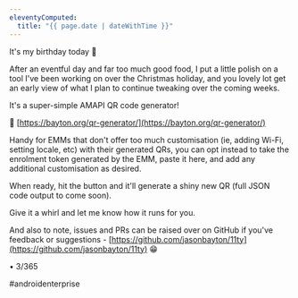 ```yaml
---
eleventyComputed:
  title: "{{ page.date | dateWithTime }}"
---
```

It's my birthday today 🎉

After an eventful day and far too much good food, I put a little polish on a tool I've been working on over the Christmas holiday, and you lovely lot get an early view of what I plan to continue tweaking over the coming weeks. 

It's a super-simple AMAPI QR code generator! 

🔗 [https://bayton.org/qr-generator/](https://bayton.org/qr-generator/)

Handy for EMMs that don't offer too much customisation (ie, adding Wi-Fi, setting locale, etc) with their generated QRs, you can opt instead to take the enrolment token generated by the EMM, paste it here, and add any additional customisation as desired. 

When ready, hit the button and it'll generate a shiny new QR (full JSON code output to come soon).

Give it a whirl and let me know how it runs for you. 

And also to note, issues and PRs can be raised over on GitHub if you've feedback or suggestions - [https://github.com/jasonbayton/11ty](https://github.com/jasonbayton/11ty) 😁

• 3/365

#androidenterprise
